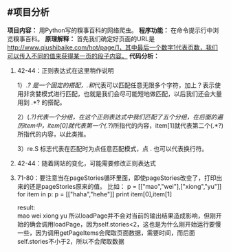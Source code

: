 ﻿#项目分析
----

**项目内容：**
用Python写的糗事百科的网络爬虫。
**程序功能：**
在命令提示行中浏览糗事百科。
**原理解释：**
首先我们确定好页面的URL是 http://www.qiushibaike.com/hot/page/1，其中最后一个数字1代表页数，我们可以传入不同的值来获得某一页的段子内容。
**代码分析：**

 1. 42-44：正则表达式在这里稍作说明

    1）.*? 是一个固定的搭配，.和*代表可以匹配任意无限多个字符，加上？表示使用非贪婪模式进行匹配，也就是我们会尽可能短地做匹配，以后我们还会大量用到 .*? 的搭配。

    2）(.*?)代表一个分组，在这个正则表达式中我们匹配了五个分组，在后面的遍历item中，item[0]就代表第一个(.*?)所指代的内容，item[1]就代表第二个(.*?)所指代的内容，以此类推。

    3）re.S 标志代表在匹配时为点任意匹配模式，点 . 也可以代表换行符。

 2. 42-44：随着网站的变化，可能需要修改正则表达式
 

 3. 71-80：要注意当在pageStories循环里面，即使pageStories改变了，打印出来的还是pageStories原来的值。
	比如：
	p = [["mao","wei"],["xiong","yu"]]
	for item in p:
	    p = [["haha","hehe"]]
	    print item[0],item[1]

	result:    
	 mao wei
	 xiong yu
	所以loadPage并不会对当前的输出结果造成影响，但刚开始的确会调用loadPage，因为self.stories<2，这也是为什么刚开始运行要慢一些，因为调用getPageItems会爬取页面数据，需要时间，而后面self.stories不小于2，所以不会爬取数据
